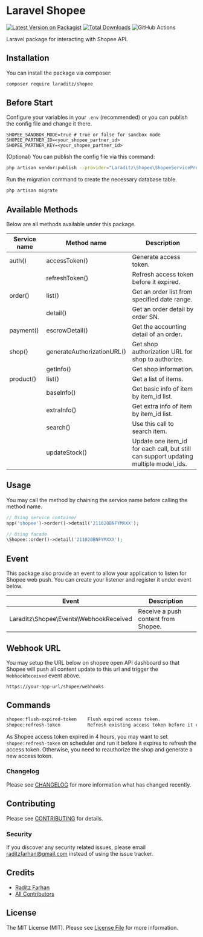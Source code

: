 # Laravel Shopee

[![Latest Version on Packagist](https://img.shields.io/packagist/v/laraditz/shopee.svg?style=flat-square)](https://packagist.org/packages/laraditz/shopee)
[![Total Downloads](https://img.shields.io/packagist/dt/laraditz/shopee.svg?style=flat-square)](https://packagist.org/packages/laraditz/shopee)
![GitHub Actions](https://github.com/laraditz/shopee/actions/workflows/main.yml/badge.svg)

Laravel package for interacting with Shopee API.

## Installation

You can install the package via composer:

```bash
composer require laraditz/shopee
```

## Before Start

Configure your variables in your `.env` (recommended) or you can publish the config file and change it there.

```
SHOPEE_SANDBOX_MODE=true # true or false for sandbox mode
SHOPEE_PARTNER_ID=<your_shopee_partner_id>
SHOPEE_PARTNER_KEY=<your_shopee_partner_id>
```

(Optional) You can publish the config file via this command:

```bash
php artisan vendor:publish --provider="Laraditz\Shopee\ShopeeServiceProvider" --tag="config"
```

Run the migration command to create the necessary database table.

```bash
php artisan migrate
```

## Available Methods

Below are all methods available under this package.

| Service name | Method name                | Description                                                                          |
| ------------ | -------------------------- | ------------------------------------------------------------------------------------ |
| auth()       | accessToken()              | Generate access token.                                                               |
|              | refreshToken()             | Refresh access token before it expired.                                              |
| order()      | list()                     | Get an order list from specified date range.                                         |
|              | detail()                   | Get an order detail by order SN.                                                     |
| payment()    | escrowDetail()             | Get the accounting detail of an order.                                               |
| shop()       | generateAuthorizationURL() | Get shop authorization URL for shop to authorize.                                    |
|              | getInfo()                  | Get shop information.                                                                |
| product()    | list()                     | Get a list of items.                                                                 |
|              | baseInfo()                 | Get basic info of item by item_id list.                                              |
|              | extraInfo()                | Get extra info of item by item_id list.                                              |
|              | search()                   | Use this call to search item.                                                        |
|              | updateStock()              | Update one item_id for each call, but still can support updating multiple model_ids. |

## Usage

You may call the method by chaining the service name before calling the method name.

```php
// Using service container
app('shopee')->order()->detail('211020BNFYMXXX');

// Using facade
\Shopee::order()->detail('211020BNFYMXXX');
```

## Event

This package also provide an event to allow your application to listen for Shopee web push. You can create your listener and register it under event below.

| Event                                  | Description                         |
| -------------------------------------- | ----------------------------------- |
| Laraditz\Shopee\Events\WebhookReceived | Receive a push content from Shopee. |

## Webhook URL

You may setup the URL below on shopee open API dashboard so that Shopee will push all content update to this url and trigger the `WebhookReceived` event above.

```
https://your-app-url/shopee/webhooks
```

## Commands

```bash
shopee:flush-expired-token    Flush expired access token.
shopee:refresh-token          Refresh existing access token before it expired.
```

As Shopee access token expired in 4 hours, you may want to set `shopee:refresh-token` on scheduler and run it before it expires to refresh the access token. Otherwise, you need to reauthorize the shop and generate a new access token.

### Changelog

Please see [CHANGELOG](CHANGELOG.md) for more information what has changed recently.

## Contributing

Please see [CONTRIBUTING](CONTRIBUTING.md) for details.

### Security

If you discover any security related issues, please email raditzfarhan@gmail.com instead of using the issue tracker.

## Credits

- [Raditz Farhan](https://github.com/laraditz)
- [All Contributors](../../contributors)

## License

The MIT License (MIT). Please see [License File](LICENSE.md) for more information.
